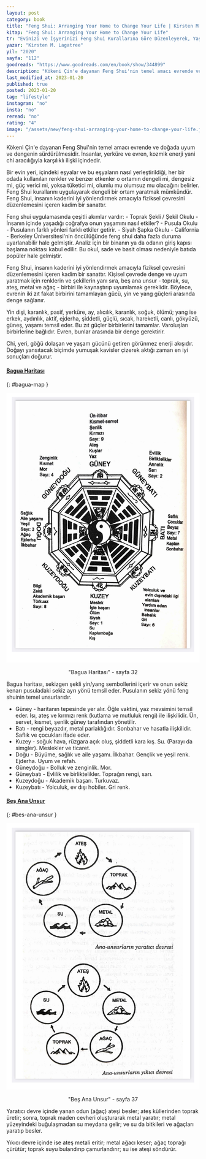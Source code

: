 ```yaml
---
layout: post
category: book
title: "Feng Shui: Arranging Your Home to Change Your Life | Kirsten M. Lagatree (Kitap)"
kitap: "Feng Shui: Arranging Your Home to Change Your Life"
tr: "Evinizi ve İşyerinizi Feng Shui Kurallarına Göre Düzenleyerek, Yaşamınızda Büyük Değişimler Yaratabilirsiniz"
yazar: "Kirsten M. Lagatree"
yil: "2020"
sayfa: "112"
goodreads: "https://www.goodreads.com/en/book/show/344899"
description: "Kökeni Çin'e dayanan Feng Shui'nin temel amacı evrende ve doğada uyum ve dengenin sürdürülmesidir. Bu kitapta, Feng Shui'nin geçmişi ve temel unsurları ele alınıyor."
last_modified_at: 2023-01-20
published: true
posted: 2023-01-20
tag: "lifestyle"
instagram: "no"
insta: "no"
reread: "no"
rating: "4"
image: "/assets/new/feng-shui-arranging-your-home-to-change-your-life.jpg"
---
```


Kökeni Çin'e dayanan Feng Shui'nin temel amacı evrende ve doğada uyum ve dengenin sürdürülmesidir. İnsanlar, yerküre ve evren, kozmik enerji yani chi aracılığıyla karşılıklı ilişki içindedir. 

Bir evin yeri, içindeki eşyalar ve bu eşyaların nasıl yerleştirildiği, her bir odada kullanılan renkler ve benzer etkenler o ortamın dengeli mi, dengesiz mi, güç verici mi, yoksa tüketici mi, olumlu mu olumsuz mu olacağını belirler. Feng Shui kurallarını uygulayarak dengeli bir ortam yaratmak mümkündür. Feng Shui, insanın kaderini iyi yönlendirmek amacıyla fiziksel çevresini düzenlemesini içeren kadim bir sanattır.

Feng shui uygulamasında çeşitli akımlar vardır: 
	- Toprak Şekli / Şekil Okulu
		- İnsanın içinde yaşadığı coğrafya onun yaşamını nasıl etkiler?
	- Pusula Okulu
		- Pusulanın farklı yönleri farklı etkiler getirir.
	- Siyah Şapka Okulu
		- California - Berkeley Üniversitesi'nin öncülüğünde feng shui daha fazla duruma uyarlanabilir hale gelmiştir. Analiz için bir binanın ya da odanın giriş kapısı başlama noktası kabul edilir. Bu okul, sade ve basit olması nedeniyle batıda popüler hale gelmiştir.

Feng Shui, insanın kaderini iyi yönlendirmek amacıyla fiziksel çevresini düzenlemesini içeren kadim bir sanattır. Kişisel çevrede denge ve uyum yaratmak için renklerin ve şekillerin yanı sıra, beş ana unsur - toprak, su, ateş, metal ve ağaç - birbiri ile kaynaştırıp uyumlamak gereklidir. Böylece, evrenin iki zıt fakat birbirini tamamlayan gücü, yin ve yang güçleri arasında denge sağlanır. 

Yin dişi, karanlık, pasif, yerküre, ay, alıcılık, karanlık, soğuk, ölümü; yang ise erkek, aydınlık, aktif, ejderha, şiddetli, güçlü, sıcak, hareketli, canlı, gökyüzü, güneş, yaşamı temsil eder. Bu zıt güçler birbirlerini tamamlar. Varoluşları birbirlerine bağlıdır. Evren, bunlar arasında bir denge gerektirir. 

Chi, yeri, göğü dolaşan ve yaşam gücünü getiren görünmez enerji akışıdır. Doğayı yansıtacak biçimde yumuşak kavisler çizerek aktığı zaman en iyi sonuçları doğurur. 

#### [Bagua Haritası](#bagua-map)
{: #bagua-map }

![Bagua Haritası - sayfa 32](/assets/graph/bagua-map.jpg)
<center> "Bagua Haritası" - sayfa 32</center> 

Bagua haritası, sekizgen şekli yin/yang sembollerini içerir ve onun sekiz kenarı pusuladaki sekiz ayrı yönü temsil eder. Pusulanın sekiz yönü feng shuinin temel unsurlarıdır. 

- Güney - haritanın tepesinde yer alır. Öğle vaktini, yaz mevsimini temsil eder. Isı, ateş ve kırmızı renk (kutlama ve mutluluk rengi) ile ilişkilidir. Ün, servet, kısmet, şenlik güney tarafından yönetilir. 
- Batı - rengi beyazdır, metal parlaklığıdır. Sonbahar ve hasatla ilişkilidir. Saflık ve çocukları ifade eder. 
- Kuzey - soğuk hava, rüzgara açık oluş, şiddetli kara kış. Su. (Parayı da simgler). Meslekler ve ticaret. 
- Doğu - Büyüme, sağlık ve aile yaşamı. İlkbahar. Gençlik ve yeşil renk. Ejderha. Uyum ve refah. 
- Güneydoğu - Bolluk ve zenginlik. Mor. 
- Güneybatı - Evlilik ve birliktelikler. Toprağın rengi, sarı. 
- Kuzeydoğu - Akademik başarı. Turkuvaz.
- Kuzeybatı - Yolculuk, ev dışı hobiler. Gri renk.

#### [Beş Ana Unsur](#bes-ana-unsur)
{: #bes-ana-unsur }

![Beş Ana Unsur - sayfa 37](/assets/graph/ana-unsurlar.jpg)
<center> "Beş Ana Unsur" - sayfa 37</center> 

Yaratıcı devre içinde yanan odun (ağaç) ateşi besler; ateş küllerinden toprak üretir; sonra, toprak maden cevheri oluşturarak metal yaratır; metal yüzeyindeki buğulaşmadan su meydana gelir; ve su da bitkileri ve ağaçları yaratıp besler.

Yıkıcı devre içinde ise ateş metali eritir; metal ağacı keser; ağaç toprağı çürütür; toprak suyu bulandırıp çamurlandırır; su ise ateşi söndürür.
